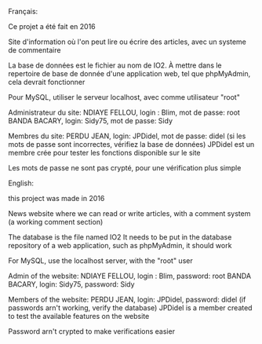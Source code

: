 Français:

Ce projet a été fait en 2016

Site d'information où l'on peut lire ou écrire des articles, avec un
systeme de commentaire

La base de données est le fichier au nom de IO2.
À mettre dans le repertoire de base de donnée d'une application web,
tel que phpMyAdmin, cela devrait fonctionner

Pour MySQL, utiliser le serveur localhost, avec comme utilisateur "root"

Administrateur du site: 
NDIAYE FELLOU, login : Blim, mot de passe: root
BANDA BACARY, login: Sidy75, mot de passe: Sidy

Membres du site:
PERDU JEAN, login: JPDidel, mot de passe: didel
(si les mots de passe sont incorrectes, vérifiez la base de données)
JPDidel est un membre crée pour tester les fonctions disponible sur le site

Les mots de passe ne sont pas crypté, pour une vérification plus simple

English:

this project was made in 2016

News website where we can read or write articles, with a comment
system (a working comment section)

The database is the file named IO2
It needs to be put in the database repository of a web application,
such as phpMyAdmin, it should work

For MySQL, use the localhost server, with the "root" user

Admin of the website:
NDIAYE FELLOU, login : Blim, password: root
BANDA BACARY, login: Sidy75, password: Sidy

Members of the website:
PERDU JEAN, login: JPDidel, password: didel
(if passwords arn't working, verify the database)
JPDidel is a member created to test the available features on the website

Password arn't crypted to make verifications easier
